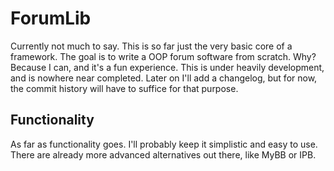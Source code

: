 # ForumLib
Currently not much to say. This is so far just the very basic core of a framework. The goal is to write a OOP forum software from scratch. Why? Because I can, and it's a fun experience. This is under heavily development, and is nowhere near completed. Later on I'll add a changelog, but for now, the commit history will have to suffice for that purpose.

## Functionality
As far as functionality goes. I'll probably keep it simplistic and easy to use. There are already more advanced alternatives out there, like MyBB or IPB.
